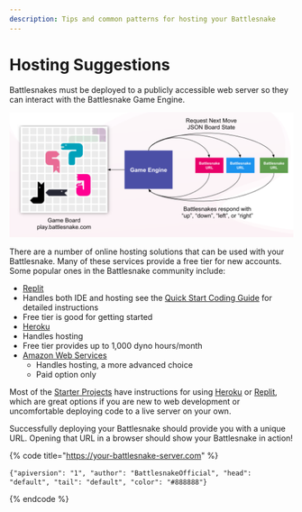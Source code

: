 ```yaml
---
description: Tips and common patterns for hosting your Battlesnake
---
```


# Hosting Suggestions

Battlesnakes must be deployed to a publicly accessible web server so they can interact with the Battlesnake Game Engine. 

![The Game Engine makes API calls to each Battlesnake, rendering the results on the Game Board](../.gitbook/assets/simple_server_diagram.png)

There are a number of online hosting solutions that can be used with your Battlesnake. Many of these services provide a free tier for new accounts. Some popular ones in the Battlesnake community include:

*  [Replit](https://replit.com/)
  * Handles both IDE and hosting see the [Quick Start Coding Guide](../guides/getting-started.md) for detailed instructions
  * Free tier is good for getting started
*  [Heroku](https://www.heroku.com/)
  * Handles hosting
  * Free tier provides up to 1,000 dyno hours/month
* [Amazon Web Services](https://aws.amazon.com/) 
  * Handles hosting, a more advanced choice 
  * Paid option only

Most of the [Starter Projects](https://docs.battlesnake.com/starter-snakes) have instructions for using [Heroku](https://heroku.com) or [Replit](https://replit.com/), which are great options if you are new to web development or uncomfortable deploying code to a live server on your own.

Successfully deploying your Battlesnake should provide you with a unique URL. Opening that URL in a browser should show your Battlesnake in action!

{% code title="https://your-battlesnake-server.com" %}
```text
{"apiversion": "1", "author": "BattlesnakeOfficial", "head": "default", "tail": "default", "color": "#888888"}
```
{% endcode %}

